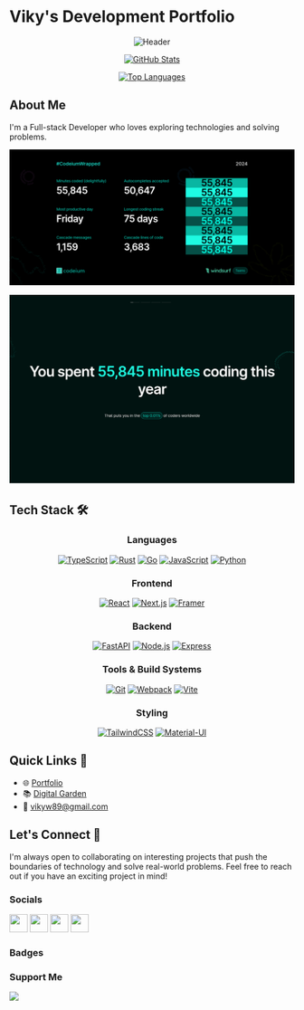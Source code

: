 # Viky's Development Portfolio

<div align="center">

![Header](https://user-images.githubusercontent.com/18350557/176309783-0785949b-9127-417c-8b55-ab5a4333674e.gif)

[![GitHub Stats](https://github-readme-stats.vercel.app/api?username=vikyw89&show_icons=true&hide=&count_private=true&title_color=0891b2&text_color=ffffff&icon_color=0891b2&bg_color=1c1917&hide_border=true&show_icons=true)](https://github.com/vikyw89)

[![Top Languages](https://github-readme-stats.vercel.app/api/top-langs/?username=vikyw89&langs_count=10&title_color=0891b2&text_color=ffffff&icon_color=0891b2&bg_color=1c1917&hide_border=true&locale=en&custom_title=Top%20%Languages&layout=compact)](https://github.com/vikyw89)

</div>

## About Me

I'm a Full-stack Developer who loves exploring technologies and solving problems.

![Wrapped 2024](wrapped2024.png)

![Profile Image](image.png)

## Tech Stack 🛠️

<div align="center">

### Languages

[![TypeScript](https://skillicons.dev/icons?i=ts)](https://www.typescriptlang.org/)
[![Rust](https://skillicons.dev/icons?i=rust)](https://www.rust-lang.org/)
[![Go](https://skillicons.dev/icons?i=go)](https://golang.org/)
[![JavaScript](https://skillicons.dev/icons?i=js)](https://developer.mozilla.org/en-US/docs/Web/JavaScript)
[![Python](https://skillicons.dev/icons?i=python)](https://www.python.org/)

### Frontend

[![React](https://skillicons.dev/icons?i=react)](https://reactjs.org/)
[![Next.js](https://skillicons.dev/icons?i=nextjs)](https://nextjs.org/)
[![Framer](https://skillicons.dev/icons?i=framer)](https://www.framer.com/motion/)

### Backend

[![FastAPI](https://skillicons.dev/icons?i=fastapi)](https://fastapi.tiangolo.com/)
[![Node.js](https://skillicons.dev/icons?i=nodejs)](https://nodejs.org/)
[![Express](https://skillicons.dev/icons?i=express)](https://expressjs.com/)

### Tools & Build Systems

[![Git](https://skillicons.dev/icons?i=git)](https://git-scm.com/)
[![Webpack](https://skillicons.dev/icons?i=webpack)](https://webpack.js.org/)
[![Vite](https://skillicons.dev/icons?i=vite)](https://vitejs.dev/)

### Styling

[![TailwindCSS](https://skillicons.dev/icons?i=tailwind)](https://tailwindcss.com/)
[![Material-UI](https://skillicons.dev/icons?i=materialui)](https://mui.com/)

</div>

## Quick Links 🔗

- 🌐 [Portfolio](http://personal-portfolio-eight-rose.vercel.app/)
- 📚 [Digital Garden](https://digital-garden-vikyw89.vercel.app)
- 📧 [vikyw89@gmail.com](mailto:vikyw89@gmail.com)

## Let's Connect 🤝

I'm always open to collaborating on interesting projects that push the boundaries of technology and solve real-world problems. Feel free to reach out if you have an exciting project in mind!

### Socials

<p align="left"> <a href="https://www.dev.to/vikyw89" target="_blank" rel="noreferrer"><img src="https://raw.githubusercontent.com/danielcranney/readme-generator/main/public/icons/socials/devdotto.svg" width="32" height="32" /></a> <a href="https://discord.com/users/188556715128520704" target="_blank" rel="noreferrer"><img src="https://raw.githubusercontent.com/danielcranney/readme-generator/main/public/icons/socials/discord.svg" width="32" height="32" /></a> <a href="https://www.github.com/vikyw89" target="_blank" rel="noreferrer"><img src="https://raw.githubusercontent.com/danielcranney/readme-generator/main/public/icons/socials/github.svg" width="32" height="32" /></a> <a href="https://www.linkedin.com/in/vikyweb" target="_blank" rel="noreferrer"><img src="https://raw.githubusercontent.com/danielcranney/readme-generator/main/public/icons/socials/linkedin.svg" width="32" height="32" /></a></p>

### Badges

### Support Me

<a href="https://www.buymeacoffee.com/vikyw"><img src="https://cdn.buymeacoffee.com/buttons/v2/default-yellow.png" width="200" /></a>
